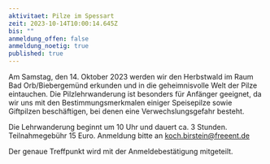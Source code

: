 ```yaml
---
aktivitaet: Pilze im Spessart
zeit: 2023-10-14T10:00:14.645Z
bis: ""
anmeldung_offen: false
anmeldung_noetig: true
published: true
---
```

Am Samstag, den 14. Oktober 2023 werden wir den Herbstwald im Raum Bad Orb/Biebergemünd erkunden und in die geheimnisvolle Welt der Pilze eintauchen. Die Pilzlehrwanderung ist besonders für Anfänger geeignet, da wir uns mit den Bestimmungsmerkmalen einiger Speisepilze sowie Giftpilzen beschäftigen, bei denen eine Verwechslungsgefahr besteht.

Die Lehrwanderung beginnt um 10 Uhr und dauert ca. 3 Stunden. Teilnahmegebühr 15 Euro.
Anmeldung bitte an [koch.birstein@freeent.de](koch.birstein@freeent.de)

Der genaue Treffpunkt wird mit der Anmeldebestätigung mitgeteilt.